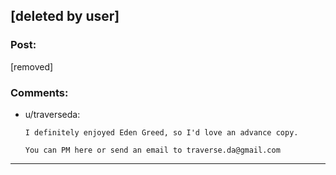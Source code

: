 ## [deleted by user]

### Post:

[removed]

### Comments:

- u/traverseda:
  ```
  I definitely enjoyed Eden Greed, so I'd love an advance copy.

  You can PM here or send an email to traverse.da@gmail.com
  ```

---

